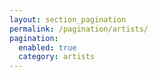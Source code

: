 ```yaml
---
layout: section_pagination
permalink: /pagination/artists/
pagination:
  enabled: true
  category: artists
---
```

